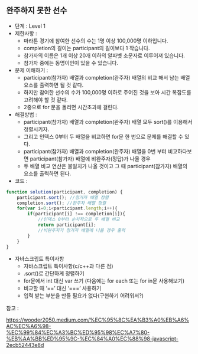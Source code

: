 ## 완주하지 못한 선수
- 단계 : Level 1
- 제한사항 : 
  - 마라톤 경기에 참여한 선수의 수는 1명 이상 100,000명 이하입니다.
  - completion의 길이는 participant의 길이보다 1 작습니다.
  - 참가자의 이름은 1개 이상 20개 이하의 알파벳 소문자로 이루어져 있습니다.
  - 참가자 중에는 동명이인이 있을 수 있습니다.
- 문제 이해하기 : 
  - participant(참가자) 배열과 completion(완주자) 배열의 비교 해서 남는 배열 요소를 출력하면 될 것 같다. 
  - 하지만 참여한 선수의 수가 100,000명 이하로 주어진 것을 보아 시간 복잡도를 고려해야 할 것 같다. 
  - 2중으로 for 문을 돌리면 시간초과에 걸린다.
- 해결방법 : 
  - participant(참가자) 배열과 completion(완주자) 배열 모두 sort()를 이용해서 정렬시키자. 
  - 그리고 인덱스 0부터 두 배열을 비교하면 for문 한 번으로 문제를 해결할 수 있다. 
  - participant(참가자) 배열과 completion(완주자) 배열을 0번 부터 비교하다보면 participant(참가자) 배열에 비완주자(정답)가 나올 경우 
  - 두 배열 비교 연산은 불일치가 나올 것이고 그 때 participant(참가자) 배열의 요소를 출력하면 된다.
- 코드 : 
```javascript
function solution(participant, completion) {
    participant.sort(); //참가자 배열 정렬
    completion.sort(); //완주자 배열 정렬
    for(var i=0;i<participant.length;i++){
        if(participant[i] !== completion[i]){
            //인덱스 0부터 순차적으로 두 배열 비교
            return participant[i];
            //비완주자가 참가자 배열에 나올 경우 출력
        }
    }
}
```
- 자바스크립트 특이사항
  - 자바스크립트 특이사항(c/c++과 다른 점)
  - .sort()로 간단하게 정렬하기
  - for문에서 int 대신 var 쓰기 (다음에는 for each 또는 for in문 사용해보기)
  - 비교할 때 ‘==’ 대신 ‘===’ 사용하기
  - 입력 받는 부분을 만들 필요가 없다(구현하기 어려워서?)

참고 : 

https://wooder2050.medium.com/%EC%95%8C%EA%B3%A0%EB%A6%AC%EC%A6%98-%EC%99%84%EC%A3%BC%ED%95%98%EC%A7%80-%EB%AA%BB%ED%95%9C-%EC%84%A0%EC%88%98-javascript-2ecb52443e8d
